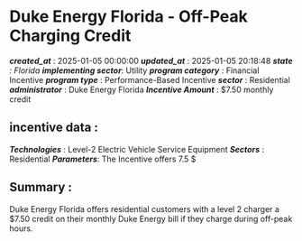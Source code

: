 # Duke Energy Florida - Off-Peak Charging Credit 
 ***created_at*** : 2025-01-05 00:00:00 
 ***updated_at*** : 2025-01-05 20:18:48 
 ***state** : Florida 
 **implementing sector***: Utility 
 ***program category*** : Financial Incentive 
 ***program type*** : Performance-Based Incentive 
 ***sector*** : Residential 
 ***administrator*** : Duke Energy Florida 
 ***Incentive Amount*** : $7.50 monthly credit

 
 ## incentive data : 
 ***Technologies*** : Level-2 Electric Vehicle Service Equipment 
 ***Sectors*** : Residential 
 ***Parameters***: The Incentive offers 7.5 $ 
 
 ## Summary : 
 Duke Energy Florida offers residential customers with a level 2 charger a
$7.50 credit on their monthly Duke Energy bill if they charge during off-peak
hours.

 
 